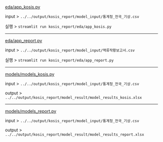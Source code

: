 [eda/app_kosis.py](./eda/app_kosis.py)

input > ```../../output/kosis_report/model_input/통계청_전국_기상.csv```

실행 > ```streamlit run kosis_report/eda/app_kosis.py```

---

[eda/app_report.py](./eda/app_report.py)

input > ```../../output/kosis_report/model_input/맥류작황보고서.csv```

실행 > ```streamlit run kosis_report/eda/app_report.py```


---

[models/models_kosis.py](./models/models_kosis.py)

input > ```../../output/kosis_report/model_input/통계청_전국_기상.csv```

output > ```../../output/kosis_report/model_result/model_results_kosis.xlsx```

---

[models/models_report.py](./models/models_report.py)

input > ```../../output/kosis_report/model_input/통계청_전국_기상.csv```

output > ```../../output/kosis_report/model_result/model_results_report.xlsx```